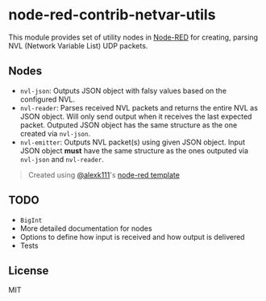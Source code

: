 # node-red-contrib-netvar-utils

This module provides set of utility nodes in [Node-RED](http://nodered.org) for creating, parsing NVL (Network Variable List) UDP packets.

## Nodes
- `nvl-json`: Outputs JSON object with falsy values based on the configured NVL.
- `nvl-reader`: Parses received NVL packets and returns the entire NVL as JSON object. Will only send output when it receives the last expected packet.
Outputed JSON object has the same structure as the one created via `nvl-json`.
- `nvl-emitter`: Outputs NVL packet(s) using given JSON object. Input JSON object **must** have the same structure as the ones outputed via `nvl-json` and `nvl-reader`.

> Created using [@alexk111](https://github.com/alexk111)'s [node-red template](https://github.com/alexk111/node-red-node-typescript-starter)

## TODO
- `BigInt`
- More detailed documentation for nodes
- Options to define how input is received and how output is delivered
- Tests

## License

MIT